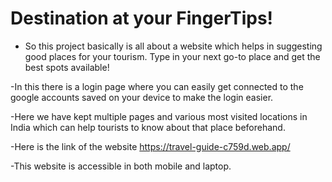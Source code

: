 # Destination at your FingerTips!
- So this project basically is all about a website which helps in suggesting good places for your tourism. Type in your next go-to place and get the best spots available!
  
-In this there is a login page where you can easily get connected to the google accounts saved on your device to make the login easier.

-Here we have kept multiple pages and various most visited locations in India which can help tourists to know about that place beforehand.

-Here is the link of the website https://travel-guide-c759d.web.app/

-This website is accessible in both mobile and laptop.
